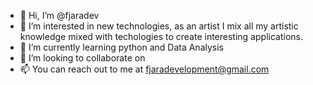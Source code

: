 - 👋 Hi, I’m @fjaradev
- 👀 I’m interested in new technologies, as an artist I mix all my artistic knowledge mixed with techologies to create interesting applications.
- 🌱 I’m currently learning python and Data Analysis
- 💞️ I’m looking to collaborate on 
- 📫 You can reach out to me at fjaradevelopment@gmail.com
